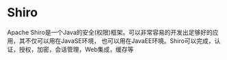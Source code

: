 # Shiro

Apache Shiro是一个Java的安全(权限)框架。可以非常容易的开发出足够好的应用，其不仅可以用在JavaSE环境， 也可以用在JavaEE环境。Shiro可以完成，认证，授权，加密，会话管理，Web集成，缓存等
